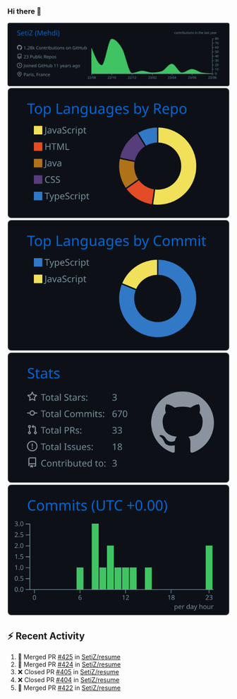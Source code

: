 ### Hi there 👋

![](https://raw.githubusercontent.com/SetiZ/SetiZ/master/profile-summary-card-output/github_dark/0-profile-details.svg)
![](https://raw.githubusercontent.com/SetiZ/SetiZ/master/profile-summary-card-output/github_dark/1-repos-per-language.svg)
![](https://raw.githubusercontent.com/SetiZ/SetiZ/master/profile-summary-card-output/github_dark/2-most-commit-language.svg)
![](https://raw.githubusercontent.com/SetiZ/SetiZ/master/profile-summary-card-output/github_dark/3-stats.svg)
![](https://raw.githubusercontent.com/SetiZ/SetiZ/master/profile-summary-card-output/github_dark/4-productive-time.svg)

## :zap: Recent Activity	

<!--START_SECTION:activity-->
1. 🎉 Merged PR [#425](https://github.com/SetiZ/resume/pull/425) in [SetiZ/resume](https://github.com/SetiZ/resume)
2. 🎉 Merged PR [#424](https://github.com/SetiZ/resume/pull/424) in [SetiZ/resume](https://github.com/SetiZ/resume)
3. ❌ Closed PR [#405](https://github.com/SetiZ/resume/pull/405) in [SetiZ/resume](https://github.com/SetiZ/resume)
4. ❌ Closed PR [#404](https://github.com/SetiZ/resume/pull/404) in [SetiZ/resume](https://github.com/SetiZ/resume)
5. 🎉 Merged PR [#422](https://github.com/SetiZ/resume/pull/422) in [SetiZ/resume](https://github.com/SetiZ/resume)
<!--END_SECTION:activity-->

<!--
**SetiZ/SetiZ** is a ✨ _special_ ✨ repository because its `README.md` (this file) appears on your GitHub profile.

Here are some ideas to get you started:

- 🔭 I’m currently working on ...
- 🌱 I’m currently learning ...
- 👯 I’m looking to collaborate on ...
- 🤔 I’m looking for help with ...
- 💬 Ask me about ...
- 📫 How to reach me: ...
- 😄 Pronouns: ...
- ⚡ Fun fact: ...
-->
